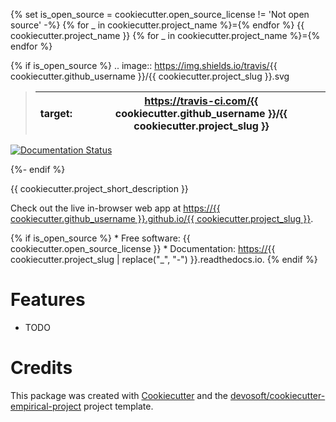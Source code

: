 
{% set is_open_source = cookiecutter.open_source_license != 'Not open source' -%} {% for _ in cookiecutter.project_name %}={% endfor %} {{ cookiecutter.project_name }} {% for _ in cookiecutter.project_name %}={% endfor %}

{% if is_open_source %} .. image:: <https://img.shields.io/travis/>{{ cookiecutter.github_username }}/{{ cookiecutter.project_slug }}.svg  


>| **target:** | <https://travis-ci.com/>{{ cookiecutter.github_username }}/{{ cookiecutter.project_slug }} |
>| --- | ---| 

[![Documentation Status][]][1]

{%- endif %}

{{ cookiecutter.project_short_description }}

Check out the live in-browser web app at [https://{{ cookiecutter.github_username }}.github.io/{{ cookiecutter.project_slug }}][].
 
{% if is_open_source %} \* Free software: {{ cookiecutter.open_source_license }} \* Documentation: <https://>{{ cookiecutter.project_slug | replace("_", "-") }}.readthedocs.io. {% endif %}

Features
========

-   TODO

Credits
=======

This package was created with [Cookiecutter][] and the [devosoft/cookiecutter-empirical-project][] project template.

  [Documentation Status]: https://readthedocs.org/projects/%7B%7B%20cookiecutter.project_slug%20%7C%20replace(%22_%22,%20%22-%22)%20%7D%7D/badge/?version=latest
  [1]: https://%7B%7B%20cookiecutter.project_slug%20%7C%20replace(%22_%22,%20%22-%22)%20%7D%7D.readthedocs.io/en/latest/?badge=latest
  [https://{{ cookiecutter.github_username }}.github.io/{{ cookiecutter.project_slug }}]:
    https://%7B%7B%20cookiecutter.github_username%20%7D%7D.github.io/%7B%7B%20cookiecutter.project_slug%20%7D%7D
  [Cookiecutter]: https://github.com/audreyr/cookiecutter
  [devosoft/cookiecutter-empirical-project]: https://github.com/devosoft/cookiecutter-empirical-project